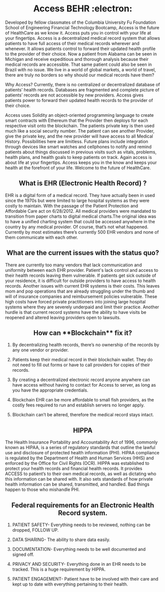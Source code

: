 <h1 align="center">
Access BEHR :electron:
</h1>


Developed by fellow classmates of the Columbia University Fu Foundation School of Engineering Financial Technology Bootcamp, Access is the future of HealthCare as we know it. Access puts you in control with your life at your fingertips. Access is a decentralized medical record system that allows patients to have full access of their medical records wherever and whenever. It allows patients control to forward their updated health profile to the provider of their choice. Now a patient from Alabama can be seen in Michigan and receive expeditious and thorough analysis because their medical records are accessible. That same patient could also be seen in Brazil with no issue. We live in a world of global markets, a world of travel, there are truly no borders so why should our medical records have them?

Why Access? Currently, there is no centralized or decentralized database of patients’ health records. Databases are fragmented and complete picture of patients’ records are not accessible by new providers. Access gives patients power to forward their updated health records to the provider of their choice.

Access uses Solidity an object-oriented programming language to create smart contracts with Ethereum that the Provider then deploys for each respective visit onto the blockchain. The patients private key is then used much like a social security number. The patient can see another Provider, give the private key, and the new provider will have access to all Medical History. Possibilities here are limitless. Future plans include integration through devices like smart watches and cellphones to notify and remind patients about things discussed in previous visits such as vitals, problems, health plans, and health goals to keep patients on track. Again access is about life at your fingertips. Access keeps you in the know and keeps your health at the forefront of your life. Welcome to the future of HealthCare.

<h2 align="center">
What is EHR (Electronic Health Record) ?
</h2>
 

EHR is a digital form of a medical record. They have actually been in used since the 1970s but were limited to large hospital systems as they were costly to maintain. With the passage of the Patient Protection and Affordable Care act on 6/28/2012. All medical providers were mandated to transition from paper charts to digital medical charts.The original idea was to have a unified charting system that could be accessed anywhere in the country by any medical provider. Of course, that’s not what happened. Currently by most estimates there’s currently 500 EHR vendors and none of them communicate with each other.

<h2 align="center">
What are the current issues with the status quo?
</h2>

There are currently too many vendors that lack communication and uniformity between each EHR provider. Patient's lack control and access to their health records leaving them vulnerable. If patients get sick outside of your residence, it is difficult for outside providers to have access to health records. Another issues with current EHR systems is their costs. This leaves mom and pop operations that are already struggling under the thumb and will of insurance companies and reimbursement policies vulnerable. These high costs have forced private practitioners into joining large hospital systems where they are severely underpaid and limit their practice. 
Another hurdle is that current record systems have the ability to have visits be reopened and altered leaving providers open to lawsuits.


<h2 align="center">
How can **Blockchain** fix it?
</h2>


1. By decentralizing health records, there’s no ownership of the records by any one vendor or provider.

2. Patients keep their medical record in their blockchain wallet. They do not need to fill out forms or have to call providers for copies of their records.

3. By creating a decentralized electronic record anyone anywhere can have access without having to contact for Access to server, as long as you have the appropriate credentials.

4. Blockchain EHR can be more affordable to small fish providers, as the costly fees required to run and establish servers no longer apply.

5. Blockchain can’t be altered, therefore the medical record stays intact.

<h2 align="center">
HIPPA
</h2>

The Health Insurance Portability and Accountability Act of 1996, commonly known as HIPAA, is a series of regulatory standards that outline the lawful use and disclosure of protected health information (PHI). HIPAA compliance is regulated by the Department of Health and Human Services (HHS) and enforced by the Office for Civil Rights (OCR). 
HIPPA was established to protect your  health records and financial health records. It provides ACCESS to patient’s to their own medical records, as well as dictating who this information can be shared with. 
It also sets standards of how private health information can be shared, transmitted, and handled.
Bad things happen to those who mishandle PHI.

<h2 align="center">
Federal requirements for an Electronic Health Record system.
</h2>


1. PATIENT SAFETY- Everything needs to be reviewed, nothing can be dropped, FOLLOW UP.

2. DATA SHARING- The ability to share data easily.

3. DOCUMENTATION- Everything needs to be well documented and signed off.

4. PRIVACY AND SECURITY- Everything done in an EHR needs to be tracked. This is a huge requirement by HIPPA.

5. PATIENT ENGAGEMENT- Patient have to be involved with their care and kept up to date with everything pertaining to their health.





